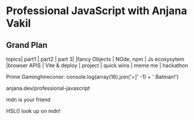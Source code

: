 # Professional JavaScript with Anjana Vakil

## **Grand Plan**

topics|  part1  | part2  | part 3|
        |fancy Objects | NOde, npm | Js ecosysytem
        |browser APIS | Vite & deploy | 
project | quick wins | meme me |    hackathon    





Prime Gaminghireconor: console.log(array(16).join('=]' -1) + ' Batman!')

anjana.dev/professional-javascript

mdn is your friend


HSL() look up on mdn!